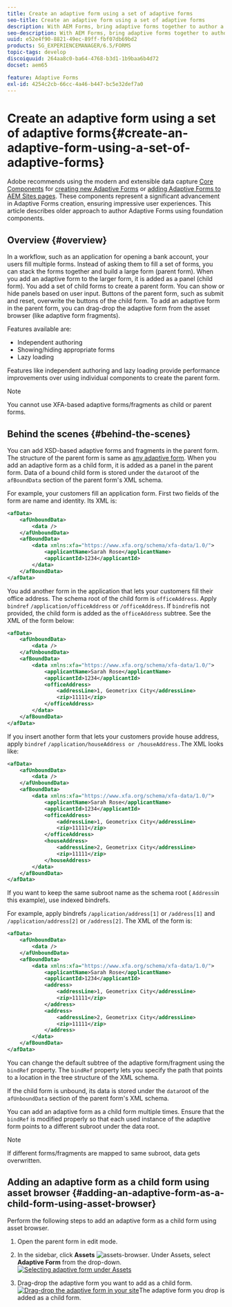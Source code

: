 ```yaml
---
title: Create an adaptive form using a set of adaptive forms
seo-title: Create an adaptive form using a set of adaptive forms
description: With AEM Forms, bring adaptive forms together to author a single large adaptive form, and understand its features. 
seo-description: With AEM Forms, bring adaptive forms together to author a single large adaptive form, and understand its features. 
uuid: e52e4f90-8821-49ec-89ff-fbf07db69bd2
products: SG_EXPERIENCEMANAGER/6.5/FORMS
topic-tags: develop
discoiquuid: 264aa8c0-ba64-4768-b3d1-1b9baa6b4d72
docset: aem65

feature: Adaptive Forms
exl-id: 4254c2cb-66cc-4a46-b447-bc5e32def7a0
---
```

# Create an adaptive form using a set of adaptive forms{#create-an-adaptive-form-using-a-set-of-adaptive-forms}

<span class="preview"> Adobe recommends using the modern and extensible data capture [Core Components](https://experienceleague.adobe.com/docs/experience-manager-core-components/using/adaptive-forms/introduction.html) for [creating new Adaptive Forms](/help/forms/using/create-an-adaptive-form-core-components.md) or [adding Adaptive Forms to AEM Sites pages](/help/forms/using/create-or-add-an-adaptive-form-to-aem-sites-page.md). These components represent a significant advancement in Adaptive Forms creation, ensuring impressive user experiences. This article describes older approach to author Adaptive Forms using foundation components. </span>

## Overview {#overview}

In a workflow, such as an application for opening a bank account, your users fill multiple forms. Instead of asking them to fill a set of forms, you can stack the forms together and build a large form (parent form). When you add an adaptive form to the larger form, it is added as a panel (child form). You add a set of child forms to create a parent form. You can show or hide panels based on user input. Buttons of the parent form, such as submit and reset, overwrite the buttons of the child form. To add an adaptive form in the parent form, you can drag-drop the adaptive form from the asset browser (like adaptive form fragments).

Features available are:

* Independent authoring  
* Showing/hiding appropriate forms
* Lazy loading

Features like independent authoring and lazy loading provide performance improvements over using individual components to create the parent form.

>[!NOTE]
>
>You cannot use XFA-based adaptive forms/fragments as child or parent forms.

## Behind the scenes {#behind-the-scenes}

You can add XSD-based adaptive forms and fragments in the parent form. The structure of the parent form is same as [any adaptive form](../../forms/using/prepopulate-adaptive-form-fields.md). When you add an adaptive form as a child form, it is added as a panel in the parent form. Data of a bound child form is stored under the `data`root of the `afBoundData` section of the parent form's XML schema.

For example, your customers fill an application form. First two fields of the form are name and identity. Its XML is:

```xml
<afData>
    <afUnboundData>
        <data />
    </afUnboundData>
    <afBoundData>
        <data xmlns:xfa="https://www.xfa.org/schema/xfa-data/1.0/">
            <applicantName>Sarah Rose</applicantName>
            <applicantId>1234</applicantId>
        </data>
    </afBoundData>
</afData>

```

You add another form in the application that lets your customers fill their office address. The schema root of the child form is `officeAddress`. Apply `bindref` `/application/officeAddress` or `/officeAddress`. If `bindref`is not provided, the child form is added as the `officeAddress` subtree. See the XML of the form below:

```xml
<afData>
    <afUnboundData>
        <data />
    </afUnboundData>
    <afBoundData>
        <data xmlns:xfa="https://www.xfa.org/schema/xfa-data/1.0/">
            <applicantName>Sarah Rose</applicantName>
            <applicantId>1234</applicantId>
            <officeAddress>
                <addressLine>1, Geometrixx City</addressLine>
                <zip>11111</zip>
            </officeAddress>
        </data>
    </afBoundData>
</afData>

```

If you insert another form that lets your customers provide house address, apply `bindref` `/application/houseAddress or /houseAddress.`The XML looks like:

```xml
<afData>
    <afUnboundData>
        <data />
    </afUnboundData>
    <afBoundData>
        <data xmlns:xfa="https://www.xfa.org/schema/xfa-data/1.0/">
            <applicantName>Sarah Rose</applicantName>
            <applicantId>1234</applicantId>
            <officeAddress>
                <addressLine>1, Geometrixx City</addressLine>
                <zip>11111</zip>
            </officeAddress>
            <houseAddress>
                <addressLine>2, Geometrixx City</addressLine>
                <zip>11111</zip>
            </houseAddress>
        </data>
    </afBoundData>
</afData>

```

If you want to keep the same subroot name as the schema root ( `Address`in this example), use indexed bindrefs.

For example, apply bindrefs `/application/address[1]` or `/address[1]` and `/application/address[2]` or `/address[2]`. The XML of the form is:

```xml
<afData>
    <afUnboundData>
        <data />
    </afUnboundData>
    <afBoundData>
        <data xmlns:xfa="https://www.xfa.org/schema/xfa-data/1.0/">
            <applicantName>Sarah Rose</applicantName>
            <applicantId>1234</applicantId>
            <address>
                <addressLine>1, Geometrixx City</addressLine>
                <zip>11111</zip>
            </address>
            <address>
                <addressLine>2, Geometrixx City</addressLine>
                <zip>11111</zip>
            </address>
        </data>
    </afBoundData>
</afData>

```

You can change the default subtree of the adaptive form/fragment using the `bindRef` property. The `bindRef` property lets you specify the path that points to a location in the tree structure of the XML schema.

If the child form is unbound, its data is stored under the `data`root of the `afUnboundData` section of the parent form's XML schema.

You can add an adaptive form as a child form multiple times. Ensure that the `bindRef` is modified properly so that each used instance of the adaptive form points to a different subroot under the data root.

>[!NOTE]
>
>If different forms/fragments are mapped to same subroot, data gets overwritten.

## Adding an adaptive form as a child form using asset browser {#adding-an-adaptive-form-as-a-child-form-using-asset-browser}

Perform the following steps to add an adaptive form as a child form using asset browser.

1. Open the parent form in edit mode.
1. In the sidebar, click **Assets** ![assets-browser](assets/assets-browser.png). Under Assets, select **Adaptive Form** from the drop-down.
   [ ![Selecting adaptive form under Assets](assets/asset.png)](assets/asset-1.png)

1. Drag-drop the adaptive form you want to add as a child form. 
   [ ![Drag-drop the adaptive form in your site](assets/drag-drop.png)](assets/drag-drop-1.png)The adaptive form you drop is added as a child form.
